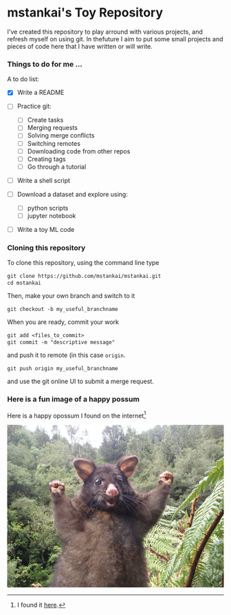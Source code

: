 # mstankai's Toy Repository

I've created this repository to play arround with various projects, and refresh myself on using git. In thefuture I aim to put some small projects and pieces of code here that I have written or will write.

### Things to do for me ...

A to do list:

- [x] Write a README
- [ ] Practice git:
  - [ ] Create tasks
  - [ ] Merging requests
  - [ ] Solving merge conflicts
  - [ ] Switching remotes
  - [ ] Downloading code from other repos
  - [ ] Creating tags
  - [ ] Go through a tutorial
- [ ] Write a shell script
- [ ] Download a dataset and explore using:
  - [ ] python scripts
  - [ ] jupyter notebook
- [ ] Write a toy ML code


### Cloning this repository

To clone this repository, using the command line type
```
git clone https://github.com/mstankai/mstankai.git
cd mstankai
```

Then, make your own branch and switch to it
```
git checkout -b my_useful_branchname
```

When you are ready, commit your work

```
git add <files_to_commit>
git commit -m "descriptive message"
```
and push it to remote (in this case `origin`. 
```
git push origin my_useful_branchname
```
and use the git online UI to submit a merge request. 


### Here is a fun image of a happy possum

Here is a happy opossum I found on the internet[^1]

![happy possum from the internet](/img/other/optimistic-opossum.png)

[^1]: I found it [here](https://www.boredpanda.com/blog/wp-content/uploads/2017/01/optimistic-opossum-new-zealand-33.png). 


